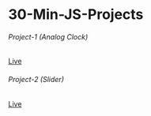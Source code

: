 # 30-Min-JS-Projects

###### Project-1 (Analog Clock)

[Live](https://analog-clock-tamana.netlify.app/)

###### Project-2 (Slider)

[Live](https://slider-tamana.netlify.app/)
